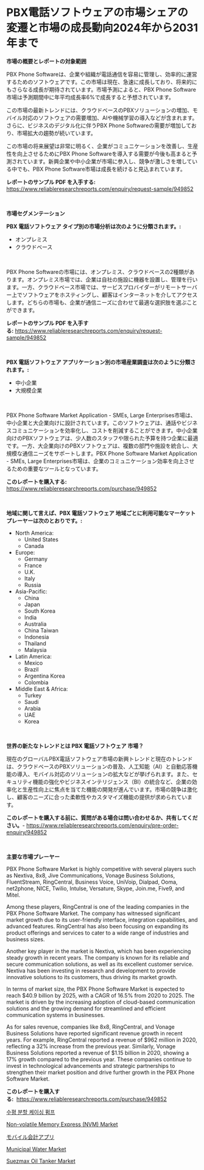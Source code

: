<p><h1>PBX電話ソフトウェアの市場シェアの変遷と市場の成長動向2024年から2031年まで</h1></p><p><strong>市場の概要とレポートの対象範囲</strong></p>
<p><p>PBX Phone Softwareは、企業や組織が電話通信を容易に管理し、効率的に運営するためのソフトウェアです。この市場は現在、急速に成長しており、将来的にもさらなる成長が期待されています。市場予測によると、PBX Phone Software市場は予測期間中に年平均成長率6%で成長すると予想されています。</p><p>この市場の最新トレンドには、クラウドベースのPBXソリューションの増加、モバイル対応のソフトウェアの需要増加、AIや機械学習の導入などが含まれます。さらに、ビジネスのデジタル化に伴うPBX Phone Softwareの需要が増加しており、市場拡大の趨勢が続いています。</p><p>この市場の将来展望は非常に明るく、企業がコミュニケーションを改善し、生産性を向上させるためにPBX Phone Softwareを導入する需要が今後も高まると予測されています。新興企業や中小企業が市場に参入し、競争が激しさを増している中でも、PBX Phone Software市場は成長を続けると見込まれています。</p></p>
<p><strong>レポートのサンプル PDF を入手する:</strong> <a href="https://www.reliableresearchreports.com/enquiry/request-sample/949852">https://www.reliableresearchreports.com/enquiry/request-sample/949852</a></p>
<p>&nbsp;</p>
<p><strong>市場セグメンテーション</strong></p>
<p><strong>PBX 電話ソフトウェア タイプ別の市場分析は次のように分類されます。:</strong></p>
<p><ul><li>オンプレミス</li><li>クラウドベース</li></ul></p>
<p>&nbsp;</p>
<p><p>PBX Phone Softwareの市場には、オンプレミス、クラウドベースの2種類があります。オンプレミス市場では、企業は自社の施設に機器を設置し、管理を行います。一方、クラウドベース市場では、サービスプロバイダーがリモートサーバー上でソフトウェアをホスティングし、顧客はインターネットを介してアクセスします。どちらの市場も、企業が通信ニーズに合わせて最適な選択肢を選ぶことができます。</p></p>
<p><strong>レポートのサンプル PDF を入手する:</strong>&nbsp;<a href="https://www.reliableresearchreports.com/enquiry/request-sample/949852">https://www.reliableresearchreports.com/enquiry/request-sample/949852</a></p>
<p>&nbsp;</p>
<p><strong> PBX 電話ソフトウェア アプリケーション別の市場産業調査は次のように分類されます。:</strong></p>
<p><ul><li>中小企業</li><li>大規模企業</li></ul></p>
<p>&nbsp;</p>
<p><p>PBX Phone Software Market Application - SMEs, Large Enterprises市場は、中小企業と大企業向けに設計されています。このソフトウェアは、通話やビジネスコミュニケーションを効率化し、コストを削減することができます。中小企業向けのPBXソフトウェアは、少人数のスタッフや限られた予算を持つ企業に最適です。一方、大企業向けのPBXソフトウェアは、複数の部門や施設を統合し、大規模な通信ニーズをサポートします。PBX Phone Software Market Application - SMEs, Large Enterprises市場は、企業のコミュニケーション効率を向上させるための重要なツールとなっています。</p></p>
<p><strong>このレポートを購入する:</strong>&nbsp; <a href="https://www.reliableresearchreports.com/purchase/949852">https://www.reliableresearchreports.com/purchase/949852</a></p>
<p>&nbsp;</p>
<p><strong>地域に関して言えば、PBX 電話ソフトウェア 地域ごとに利用可能なマーケットプレーヤーは次のとおりです。:</strong></p>
<p><ul>
    <li>
        North America:
        <ul>
            <li>United States</li>
            <li>Canada</li>
        </ul>
    </li>
    <li>
        Europe:
        <ul>
            <li>Germany</li>
            <li>France</li>
            <li>U.K.</li>
            <li>Italy</li>
            <li>Russia</li>
        </ul>
    </li>
    <li>
        Asia-Pacific:
        <ul>
            <li>China</li>
            <li>Japan</li>
            <li>South Korea</li>
            <li>India</li>
            <li>Australia</li>
            <li>China Taiwan</li>
            <li>Indonesia</li>
            <li>Thailand</li>
            <li>Malaysia</li>
        </ul>
    </li>
    <li>
        Latin America:
        <ul>
            <li>Mexico</li>
            <li>Brazil</li>
            <li>Argentina Korea</li>
            <li>Colombia</li>
        </ul>
    </li>
    <li>
        Middle East & Africa:
        <ul>
            <li>Turkey</li>
            <li>Saudi</li>
            <li>Arabia</li>
            <li>UAE</li>
            <li>Korea</li>
        </ul>
    </li>
    </ul></p>
<p>&nbsp;</p>
<p><strong>世界の新たなトレンドとは PBX 電話ソフトウェア 市場？</strong></p>
<p><p>現在のグローバルPBX電話ソフトウェア市場の新興トレンドと現在のトレンドは、クラウドベースのPBXソリューションの普及、人工知能（AI）と自動応答機能の導入、モバイル対応のソリューションの拡大などが挙げられます。また、セキュリティ機能の強化やビジネスインテリジェンス（BI）の統合など、企業の効率化と生産性向上に焦点を当てた機能の開発が進んでいます。市場の競争は激化し、顧客のニーズに合った柔軟性やカスタマイズ機能の提供が求められています。</p></p>
<p><strong>このレポートを購入する前に、質問がある場合は問い合わせるか、共有してください。</strong>- <a href="https://www.reliableresearchreports.com/enquiry/pre-order-enquiry/949852">https://www.reliableresearchreports.com/enquiry/pre-order-enquiry/949852</a></p>
<p>&nbsp;</p>
<p><strong>主要な市場プレーヤー</strong></p>
<p><p>PBX Phone Software Market is highly competitive with several players such as Nextiva, 8x8, Jive Communications, Vonage Business Solutions, FluentStream, RingCentral, Business Voice, UniVoip, Dialpad, Ooma, net2phone, NICE, Twilio, Intulse, Versature, Skype, Join.me, Five9, and Mitel.</p><p>Among these players, RingCentral is one of the leading companies in the PBX Phone Software Market. The company has witnessed significant market growth due to its user-friendly interface, integration capabilities, and advanced features. RingCentral has also been focusing on expanding its product offerings and services to cater to a wide range of industries and business sizes.</p><p>Another key player in the market is Nextiva, which has been experiencing steady growth in recent years. The company is known for its reliable and secure communication solutions, as well as its excellent customer service. Nextiva has been investing in research and development to provide innovative solutions to its customers, thus driving its market growth.</p><p>In terms of market size, the PBX Phone Software Market is expected to reach $40.9 billion by 2025, with a CAGR of 16.5% from 2020 to 2025. The market is driven by the increasing adoption of cloud-based communication solutions and the growing demand for streamlined and efficient communication systems in businesses.</p><p>As for sales revenue, companies like 8x8, RingCentral, and Vonage Business Solutions have reported significant revenue growth in recent years. For example, RingCentral reported a revenue of $962 million in 2020, reflecting a 32% increase from the previous year. Similarly, Vonage Business Solutions reported a revenue of $1.15 billion in 2020, showing a 17% growth compared to the previous year. These companies continue to invest in technological advancements and strategic partnerships to strengthen their market position and drive further growth in the PBX Phone Software Market.</p></p>
<p><strong>このレポートを購入する:</strong>&nbsp;&nbsp;<a href="https://www.reliableresearchreports.com/purchase/949852">https://www.reliableresearchreports.com/purchase/949852</a></p>
<p><p><a href="https://github.com/Skyleitney456456/Market-Research-Report-List-1/blob/main/43575648621.md">수평 분할 케이싱 펌프</a></p><p><a href="https://www.linkedin.com/pulse/non-volatile-memory-express-nvm-market-research-report-unlocks-cqgac?trackingId=sMWmYqqnggCtztSBxjDv5Q%3D%3D">Non-volatile Memory Express (NVM) Market</a></p><p><a href="https://github.com/cnnriuez22368/Market-Research-Report-List-1/blob/main/16592729405.md">モバイル会計アプリ</a></p><p><a href="https://view.publitas.com/reportprime-1/municipal-water-market-centers-on-aspects-such-as-market-growth-market-share-market-opportunity-and-projected-forecasts-spanning-from-2024-to-2031/">Municipal Water Market</a></p><p><a href="https://issuu.com/reportprime-2/docs/suezmax-oil-tanker-market-size-2030.pptx">Suezmax Oil Tanker Market</a></p></p>